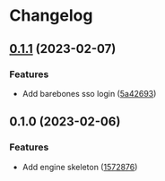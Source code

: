 # Changelog

## [0.1.1](https://github.com/evematic/evematic/compare/evematic/v0.1.0...evematic/v0.1.1) (2023-02-07)


### Features

* Add barebones sso login ([5a42693](https://github.com/evematic/evematic/commit/5a426931f8ef481dc7f670f6ccd43ebc33c5e759))

## 0.1.0 (2023-02-06)


### Features

* Add engine skeleton ([1572876](https://github.com/evematic/evematic/commit/15728769564a78ed489ce6f9d3051680f60d2220))
